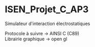 # ISEN_Projet_C_AP3
Simulateur d'interaction électrostatiques

Protocole à suivre -> AINSI C (C89)  
Librairie graphique -> open gl
